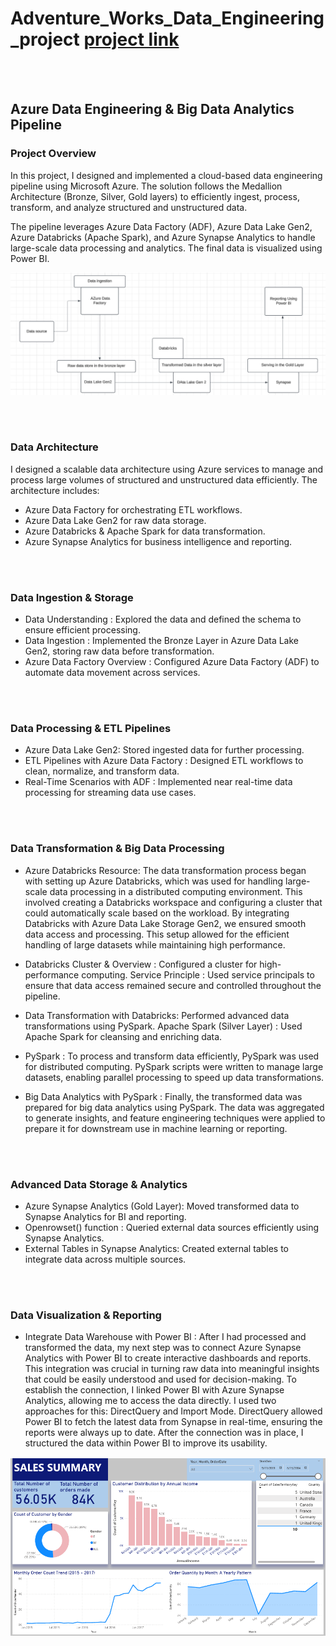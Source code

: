 # Adventure_Works_Data_Engineering_project [project link](https://github.com/remmzytom/Adventure_Works_Data_Engineering_project)

<br><br>

## Azure Data Engineering & Big Data Analytics Pipeline
### Project Overview
In this project, I designed and implemented a cloud-based data engineering pipeline using Microsoft Azure. The solution follows the Medallion Architecture (Bronze, Silver, Gold layers) to efficiently ingest, process, transform, and analyze structured and unstructured data.

The pipeline leverages Azure Data Factory (ADF), Azure Data Lake Gen2, Azure Databricks (Apache Spark), and Azure Synapse Analytics to handle large-scale data processing and analytics. The final data is visualized using Power BI.

![](images/ach.png)

<br><br>

### Data Architecture 
I designed a scalable data architecture using Azure services to manage and process large volumes of structured and unstructured data efficiently. The architecture includes:

- Azure Data Factory for orchestrating ETL workflows.
- Azure Data Lake Gen2 for raw data storage.
- Azure Databricks & Apache Spark for data transformation.
- Azure Synapse Analytics for business intelligence and reporting.

<br><br>

### Data Ingestion & Storage
- Data Understanding : Explored the data and defined the schema to ensure efficient processing.
- Data Ingestion : Implemented the Bronze Layer in Azure Data Lake Gen2, storing raw data before transformation.
- Azure Data Factory Overview : Configured Azure Data Factory (ADF) to automate data movement across services.

<br><br>

### Data Processing & ETL Pipelines
- Azure Data Lake Gen2: Stored ingested data for further processing.
- ETL Pipelines with Azure Data Factory : Designed ETL workflows to clean, normalize, and transform data.
- Real-Time Scenarios with ADF : Implemented near real-time data processing for streaming data use cases.

<br><br>

### Data Transformation & Big Data Processing
- Azure Databricks Resource: The data transformation process began with setting up Azure Databricks, which was used for handling large-scale data processing in a distributed computing environment. This involved creating a Databricks workspace and configuring a cluster that could automatically scale based on the workload. By integrating Databricks with Azure Data Lake Storage Gen2, we ensured smooth data access and processing. This setup allowed for the efficient handling of large datasets while maintaining high performance.

- Databricks Cluster & Overview : Configured a cluster for high-performance computing.
Service Principle : Used service principals to ensure that data access remained secure and controlled throughout the pipeline.
- Data Transformation with Databricks: Performed advanced data transformations using PySpark.
Apache Spark (Silver Layer) : Used Apache Spark for cleansing and enriching data.
- PySpark : To process and transform data efficiently, PySpark was used for distributed computing. PySpark scripts were written to manage large datasets, enabling parallel processing to speed up data transformations.
- Big Data Analytics with PySpark : Finally, the transformed data was prepared for big data analytics using PySpark. The data was aggregated to generate insights, and feature engineering techniques were applied to prepare it for downstream use in machine learning or reporting.

<br><br>

### Advanced Data Storage & Analytics
- Azure Synapse Analytics (Gold Layer): Moved transformed data to Synapse Analytics for BI and reporting.
- Openrowset() function : Queried external data sources efficiently using Synapse Analytics.
- External Tables in Synapse Analytics: Created external tables to integrate data across multiple sources.

<br><br>

### Data Visualization & Reporting
- Integrate Data Warehouse with Power BI : After I had processed and transformed the data, my next step was to connect Azure Synapse Analytics with Power BI to create interactive dashboards and reports. This integration was crucial in turning raw data into meaningful insights that could be easily understood and used for decision-making. To establish the connection, I linked Power BI with Azure Synapse Analytics, allowing me to access the data directly. I used two approaches for this: DirectQuery and Import Mode. DirectQuery allowed Power BI to fetch the latest data from Synapse in real-time, ensuring the reports were always up to date. After the connection was in place, I structured the data within Power BI to improve its usability.

![](images/dash.png)
  



